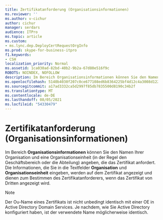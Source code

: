 ```yaml
---
title: Zertifikatanforderung (Organisationsinformationen)
ms.reviewer: ''
ms.author: v-cichur
author: cichur
manager: serdars
audience: ITPro
ms.topic: article
ms.custom:
- ms.lync.dep.DeployCertRequestOrgInfo
ms.prod: skype-for-business-itpro
f1.keywords:
- CSH
localization_priority: Normal
ms.assetid: 1ca030ad-82bd-40b2-9b2a-67d80e516f9c
ROBOTS: NOINDEX, NOFOLLOW
description: Im Bereich Organisationsinformationen können Sie den Namen Ihrer Organisation und eine Organisationseinheit (in der Regel den Geschäftsbereich oder die Abteilung) angeben, die das Zertifikat anfordert. Die Informationen, die Sie in die Textfelder Organisation und Organisationseinheit eingeben, werden auf dem Zertifikat angezeigt und dienen zum Bestimmen des Zertifikatanforderers, wenn das Zertifikat von Dritten angezeigt wird.
ms.openlocfilehash: 5140b4030f207c0ce677108ed6b8364225bf4d12c4a3008d122432772e40841e
ms.sourcegitcommit: a17ad3332ca5d2997f85db7835500d8190c34b2f
ms.translationtype: MT
ms.contentlocale: de-DE
ms.lasthandoff: 08/05/2021
ms.locfileid: "54330479"
---
```

# <a name="certificate-request-organization-information"></a>Zertifikatanforderung (Organisationsinformationen)
 
Im Bereich **Organisationsinformationen** können Sie den Namen Ihrer Organisation und eine Organisationseinheit (in der Regel den Geschäftsbereich oder die Abteilung) angeben, die das Zertifikat anfordert. Die Informationen, die Sie in die Textfelder **Organisation** und **Organisationseinheit** eingeben, werden auf dem Zertifikat angezeigt und dienen zum Bestimmen des Zertifikatanforderers, wenn das Zertifikat von Dritten angezeigt wird.
  
> [!NOTE]
> Der Ou-Name eines Zertifikats ist nicht unbedingt identisch mit einer OE in Active Directory Domain Services. Je nachdem, wie Sie Active Directory konfiguriert haben, ist der verwendete Name möglicherweise identisch. 
  

